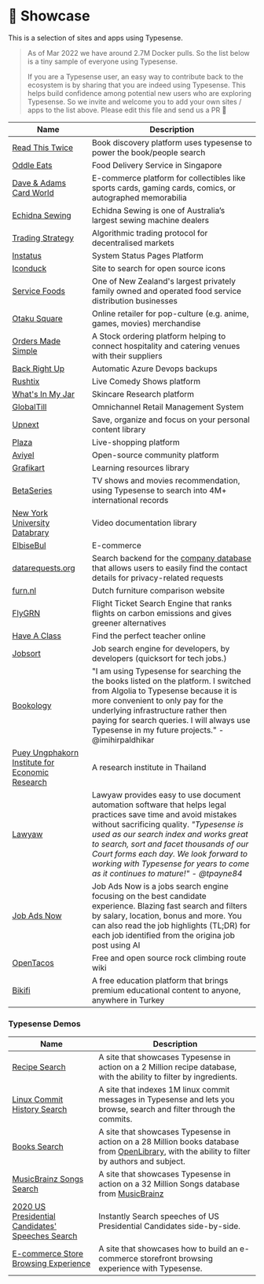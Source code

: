# 🌟 Showcase

This is a selection of sites and apps using Typesense.

> As of Mar 2022 we have around 2.7M Docker pulls. So the list below is a tiny sample of everyone using Typesense.
> 
> If you are a Typesense user, an easy way to contribute back to the ecosystem is by sharing that you are indeed using Typesense. This helps build confidence among potential new users who are exploring Typesense.
> So we invite and welcome you to add your own sites / apps to the list above. Please edit this file and send us a PR 🙏 


| Name        | Description |
| ----------- | ----------- |
| [Read This Twice](https://www.readthistwice.com/) | Book discovery platform uses typesense to power the book/people search |
| [Oddle Eats](https://eats.oddle.me) | Food Delivery Service in Singapore | 
| [Dave & Adams Card World](https://www.dacardworld.com) | E-commerce platform for collectibles like sports cards, gaming cards, comics, or autographed memorabilia |
| [Echidna Sewing](https://www.echidnasewing.com.au) | Echidna Sewing is one of Australia’s largest sewing machine dealers |
| [Trading Strategy](https://tradingstrategy.ai/blog/world-fastest-token-search) | Algorithmic trading protocol for decentralised markets |
| [Instatus](https://instatus.com) | System Status Pages Platform |
| [Iconduck](https://iconduck.com) | Site to search for open source icons |
| [Service Foods](https://www.servicefoods.co.nz) | One of New Zealand's largest privately family owned and operated food service distribution businesses |
| [Otaku Square](https://www.otakusquare.com) | Online retailer for pop-culture (e.g. anime, games, movies) merchandise |
| [Orders Made Simple](https://ordersmadesimple.com) | A Stock ordering platform helping to connect hospitality and catering venues with their suppliers |
| [Back Right Up](https://backrightup.com) | Automatic Azure Devops backups |
| [Rushtix](https://rushtix.com) | Live Comedy Shows platform |
| [What's In My Jar](https://whatsinmyjar.com) | Skincare Research platform |
| [GlobalTill](https://www.globaltill.com) | Omnichannel Retail Management System |
| [Upnext](https://www.getupnext.com) | Save, organize and focus on your personal content library |
| [Plaza](https://www.useplaza.com) | Live-shopping platform |
| [Aviyel](https://aviyel.com) | Open-source community platform |
| [Grafikart](https://www.grafikart.fr/) | Learning resources library |
| [BetaSeries](https://www.betaseries.com/) | TV shows and movies recommendation, using Typesense to search into 4M+ international records |
| [New York University Databrary](https://nyu.databrary.org/) | Video documentation library |
| [ElbiseBul](https://www.elbisebul.com/) | E-commerce |
| [datarequests.org](https://www.datarequests.org/) | Search backend for the [company database](https://www.datarequests.org/company) that allows users to easily find the contact details for privacy-related requests |
| [furn.nl](https://furn.nl) | Dutch furniture comparison website |
| [FlyGRN](https://flygrn.com) | Flight Ticket Search Engine that ranks flights on carbon emissions and gives greener alternatives |
| [Have A Class](https://haveaclass.com/) | Find the perfect teacher online |
| [Jobsort](https://www.jobsort.com/) | Job search engine for developers, by developers (quicksort for tech jobs.) |
| [Bookology](https://play.google.com/store/apps/details?id=com.imihirpaldhikar.bookology) | "I am using Typesense for searching the the books listed on the platform. I switched from Algolia to Typesense because it is more convenient to only pay for the underlying infrastructure rather then paying for search queries. I will always use Typesense in my future projects." - @imihirpaldhikar
| [Puey Ungphakorn Institute for Economic Research](https://www.pier.or.th) | A research institute in Thailand |
| [Lawyaw](https://lawyaw.com) | Lawyaw provides easy to use document automation software that helps legal practices save time and avoid mistakes without sacrificing quality. *"Typesense is used as our search index and works great to search, sort and facet thousands of our Court forms each day. We look forward to working with Typesense for years to come as it continues to mature!" - @tpayne84* | 
| [Job Ads Now](https://www.jobadsnow.com) | Job Ads Now is a jobs search engine focusing on the best candidate experience. Blazing fast search and filters by salary, location, bonus and more. You can also read the job highlights (TL;DR) for each job identified from the origina job post using AI | 
| [OpenTacos](https://tacos.openbeta.io) | Free and open source rock climbing route wiki |
| [Bikifi](https://bikifi.com/) | A free education platform that brings premium educational content to anyone, anywhere in Turkey |

### Typesense Demos

| Name        | Description |
| ----------- | ----------- |
| [Recipe Search](https://recipe-search.typesense.org/) | A site that showcases Typesense in action on a 2 Million recipe database, with the ability to filter by ingredients.|
| [Linux Commit History Search](https://linux-commits-search.typesense.org/) | A site that indexes 1M linux commit messages in Typesense and lets you browse, search and filter through the commits.|
| [Books Search](https://books-search.typesense.org/) | A site that showcases Typesense in action on a 28 Million books database from [OpenLibrary](https://openlibrary.org/), with the ability to filter by authors and subject.  |
| [MusicBrainz Songs Search](https://songs-search.typesense.org/) | A site that showcases Typesense in action on a 32 Million Songs database from [MusicBrainz](https://musicbrainz.org/) |
| [2020 US Presidential Candidates' Speeches Search](https://biden-trump-speeches-search.typesense.org/) | Instantly Search speeches of US Presidential Candidates side-by-side. |
| [E-commerce Store Browsing Experience](https://ecommerce-store.typesense.org/) | A site that showcases how to build an e-commerce storefront browsing experience with Typesense. |
